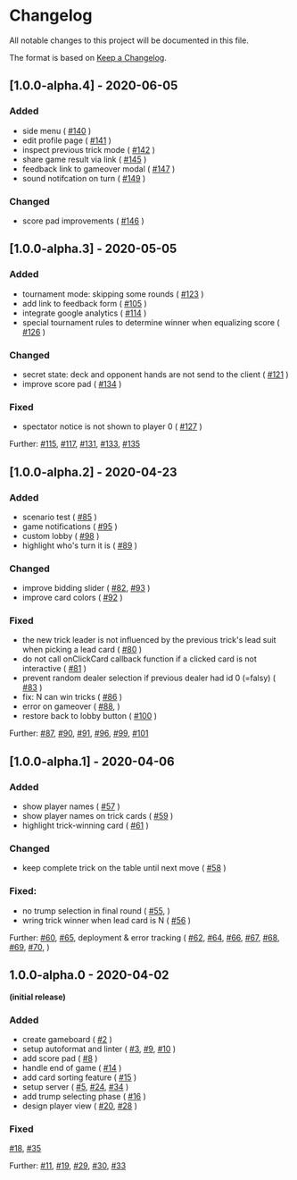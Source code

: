 # Changelog
All notable changes to this project will be documented in this file.

The format is based on [Keep a Changelog](https://keepachangelog.com/en/1.0.0/).

## [1.0.0-alpha.4] - 2020-06-05

### Added

- side menu (
  [#140](https://github.com/wizard-online/wizard-online/pull/140)
)
- edit profile page (
  [#141](https://github.com/wizard-online/wizard-online/pull/141)
)
- inspect previous trick mode (
  [#142](https://github.com/wizard-online/wizard-online/pull/142)
)
- share game result via link (
  [#145](https://github.com/wizard-online/wizard-online/pull/145)
)
- feedback link to gameover modal (
  [#147](https://github.com/wizard-online/wizard-online/pull/147)
)
- sound notifcation on turn (
  [#149](https://github.com/wizard-online/wizard-online/pull/149)
)

### Changed

- score pad improvements (
  [#146](https://github.com/wizard-online/wizard-online/pull/146)
)

## [1.0.0-alpha.3] - 2020-05-05

### Added
- tournament mode: skipping some rounds (
  [#123](https://github.com/wizard-online/wizard-online/pull/123)
)
- add link to feedback form (
  [#105](https://github.com/wizard-online/wizard-online/pull/105)
)
- integrate google analytics (
  [#114](https://github.com/wizard-online/wizard-online/pull/114)
)
- special tournament rules to determine winner when equalizing score (
  [#126](https://github.com/wizard-online/wizard-online/pull/126)
)


### Changed
- secret state: deck and opponent hands are not send to the client (
  [#121](https://github.com/wizard-online/wizard-online/pull/121)
)
- improve score pad (
  [#134](https://github.com/wizard-online/wizard-online/pull/134)
)

### Fixed
- spectator notice is not shown to player 0 (
  [#127](https://github.com/wizard-online/wizard-online/pull/127)
)

Further:
  [#115](https://github.com/wizard-online/wizard-online/pull/115),
  [#117](https://github.com/wizard-online/wizard-online/pull/117),
  [#131](https://github.com/wizard-online/wizard-online/pull/131),
  [#133](https://github.com/wizard-online/wizard-online/pull/133),
  [#135](https://github.com/wizard-online/wizard-online/pull/135)

## [1.0.0-alpha.2] - 2020-04-23

### Added
- scenario test (
  [#85](https://github.com/wizard-online/wizard-online/pull/85)
  )
- game notifications (
  [#95](https://github.com/wizard-online/wizard-online/pull/95)
  )
- custom lobby (
  [#98](https://github.com/wizard-online/wizard-online/pull/98)
  )
- highlight who's turn it is (
  [#89](https://github.com/wizard-online/wizard-online/pull/89)
  )

### Changed
- improve bidding slider (
  [#82](https://github.com/wizard-online/wizard-online/pull/82),
  [#93](https://github.com/wizard-online/wizard-online/pull/93)
  )
- improve card colors (
  [#92](https://github.com/wizard-online/wizard-online/pull/92)
  )

### Fixed

- the new trick leader is not influenced by the previous trick's lead suit when picking a lead card (
  [#80](https://github.com/wizard-online/wizard-online/pull/80)
)
- do not call onClickCard callback function if a clicked card is not interactive (
  [#81](https://github.com/wizard-online/wizard-online/pull/81)
)
- prevent random dealer selection if previous dealer had id 0 (=falsy) (
  [#83](https://github.com/wizard-online/wizard-online/pull/83)
)
- fix: N can win tricks (
  [#86](https://github.com/wizard-online/wizard-online/pull/86)
)
- error on gameover (
  [#88](https://github.com/wizard-online/wizard-online/pull/88),
)
- restore back to lobby button (
  [#100](https://github.com/wizard-online/wizard-online/pull/100)
)

Further:
  [#87](https://github.com/wizard-online/wizard-online/pull/87),
  [#90](https://github.com/wizard-online/wizard-online/pull/90),
  [#91](https://github.com/wizard-online/wizard-online/pull/91),
  [#96](https://github.com/wizard-online/wizard-online/pull/96),
  [#99](https://github.com/wizard-online/wizard-online/pull/99),
  [#101](https://github.com/wizard-online/wizard-online/pull/101)
 

## [1.0.0-alpha.1] - 2020-04-06

### Added
- show player names (
  [#57](https://github.com/wizard-online/wizard-online/pull/57)
  )
- show player names on trick cards (
  [#59](https://github.com/wizard-online/wizard-online/pull/59)
  )
- highlight trick-winning card (
  [#61](https://github.com/wizard-online/wizard-online/pull/61)
  )

### Changed
- keep complete trick on the table until next move (
  [#58](https://github.com/wizard-online/wizard-online/pull/58)
  )


### Fixed:
- no trump selection in final round (
  [#55](https://github.com/wizard-online/wizard-online/pull/55),
)
- wring trick winner when lead card is N (
  [#56](https://github.com/wizard-online/wizard-online/pull/56)
)

Further: 
  [#60](https://github.com/wizard-online/wizard-online/pull/60),
  [#65](https://github.com/wizard-online/wizard-online/pull/65),
deployment & error tracking (
  [#62](https://github.com/wizard-online/wizard-online/pull/62),
  [#64](https://github.com/wizard-online/wizard-online/pull/64),
  [#66](https://github.com/wizard-online/wizard-online/pull/66),
  [#67](https://github.com/wizard-online/wizard-online/pull/67),
  [#68](https://github.com/wizard-online/wizard-online/pull/68),
  [#69](https://github.com/wizard-online/wizard-online/pull/69),
  [#70](https://github.com/wizard-online/wizard-online/pull/70),
  )

## 1.0.0-alpha.0 - 2020-04-02
**(initial release)**

### Added
- create gameboard (
  [#2](https://github.com/wizard-online/wizard-online/pull/2)
  )
- setup autoformat and linter (
  [#3](https://github.com/wizard-online/wizard-online/pull/3),
  [#9](https://github.com/wizard-online/wizard-online/pull/9),
  [#10](https://github.com/wizard-online/wizard-online/pull/10)
  )
- add score pad (
  [#8](https://github.com/wizard-online/wizard-online/pull/8)
  )
- handle end of game (
  [#14](https://github.com/wizard-online/wizard-online/pull/14)
  )
- add card sorting feature (
  [#15](https://github.com/wizard-online/wizard-online/pull/15)
  )
- setup server (
  [#5](https://github.com/wizard-online/wizard-online/pull/5),
  [#24](https://github.com/wizard-online/wizard-online/pull/24),
  [#34](https://github.com/wizard-online/wizard-online/pull/34)
  )
- add trump selecting phase (
  [#16](https://github.com/wizard-online/wizard-online/pull/16)
  )
- design player view (
  [#20](https://github.com/wizard-online/wizard-online/pull/20),
  [#28](https://github.com/wizard-online/wizard-online/pull/28)
  )

### Fixed
  [#18](https://github.com/wizard-online/wizard-online/pull/18),
  [#35](https://github.com/wizard-online/wizard-online/pull/35)

Further:
  [#11](https://github.com/wizard-online/wizard-online/pull/11),
  [#19](https://github.com/wizard-online/wizard-online/pull/19),
  [#29](https://github.com/wizard-online/wizard-online/pull/29),
  [#30](https://github.com/wizard-online/wizard-online/pull/30),
  [#33](https://github.com/wizard-online/wizard-online/pull/33)
